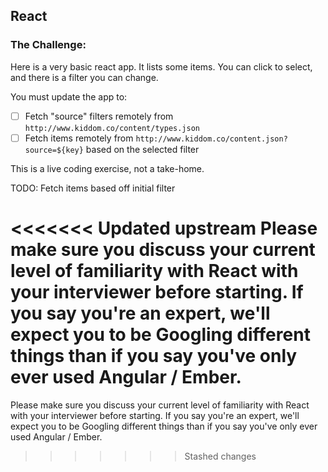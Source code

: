 ## React

### The Challenge: 

Here is a very basic react app. It lists some items. You can click to select, and there is a filter you can change. 

You must update the app to:
- [ ] Fetch "source" filters remotely from `http://www.kiddom.co/content/types.json`
- [ ] Fetch items remotely from `http://www.kiddom.co/content.json?source=${key}` based on the selected filter

This is a live coding exercise, not a take-home. 


TODO:
Fetch items based off initial filter

<<<<<<< Updated upstream
Please make sure you discuss your current level of familiarity with React with your interviewer before starting. If you say you're an expert, we'll expect you to be Googling different things than if you say you've only ever used Angular / Ember. 
=======
Please make sure you discuss your current level of familiarity with React with your interviewer before starting. If you say you're an expert, we'll expect you to be Googling different things than if you say you've only ever used Angular / Ember.
>>>>>>> Stashed changes
